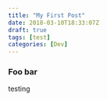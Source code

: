 ```yaml
---
title: "My First Post"
date: 2018-03-10T18:33:07Z
draft: true
tags: [test]
categories: [Dev]
---
```



### Foo bar

testing